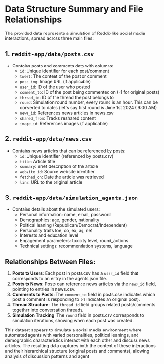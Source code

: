 # Data Structure Summary and File Relationships

The provided data represents a simulation of Reddit-like social media interactions, spread across three main files:

## 1. `reddit-app/data/posts.csv`
- Contains posts and comments data with columns:
  - `id`: Unique identifier for each post/comment
  - `tweet`: The content of the post or comment
  - `post_img`: Image URL (if applicable)
  - `user_id`: ID of the user who posted
  - `comment_to`: ID of the post being commented on (-1 for original posts)
  - `thread_id`: ID of the thread the post belongs to
  - `round`: Simulation round number, every round is an hour. This can be converted to dates (let's say first round is June 1st 2024 09:00 AM)
  - `news_id`: References news articles in news.csv
  - `shared_from`: Tracks reshared content
  - `image_id`: References images (if applicable)

## 2. `reddit-app/data/news.csv`
- Contains news articles that can be referenced by posts:
  - `id`: Unique identifier (referenced by posts.csv)
  - `title`: Article title
  - `summary`: Brief description of the article
  - `website_id`: Source website identifier
  - `fetched_on`: Date the article was retrieved
  - `link`: URL to the original article

## 3. `reddit-app/data/simulation_agents.json`
- Contains details about the simulated users:
  - Personal information: name, email, password
  - Demographics: age, gender, nationality
  - Political leaning (Republican/Democrat/Independent)
  - Personality traits (oe, co, ex, ag, ne)
  - Interests and education level
  - Engagement parameters: toxicity level, round_actions
  - Technical settings: recommendation systems, language

## Relationships Between Files:
1. **Posts to Users**: Each post in posts.csv has a `user_id` field that corresponds to an entry in the agents.json file.
2. **Posts to News**: Posts can reference news articles via the `news_id` field, pointing to entries in news.csv.
3. **Comments to Posts**: The `comment_to` field in posts.csv indicates which post a comment is responding to (-1 indicates an original post).
4. **Thread Structure**: The `thread_id` field groups related posts/comments together into conversation threads.
5. **Simulation Tracking**: The `round` field in posts.csv corresponds to simulation iterations, showing when each post was created.

This dataset appears to simulate a social media environment where automated agents with varied personalities, political leanings, and demographic characteristics interact with each other and discuss news articles. The resulting data captures both the content of these interactions and their hierarchical structure (original posts and comments), allowing analysis of discussion patterns and agent
